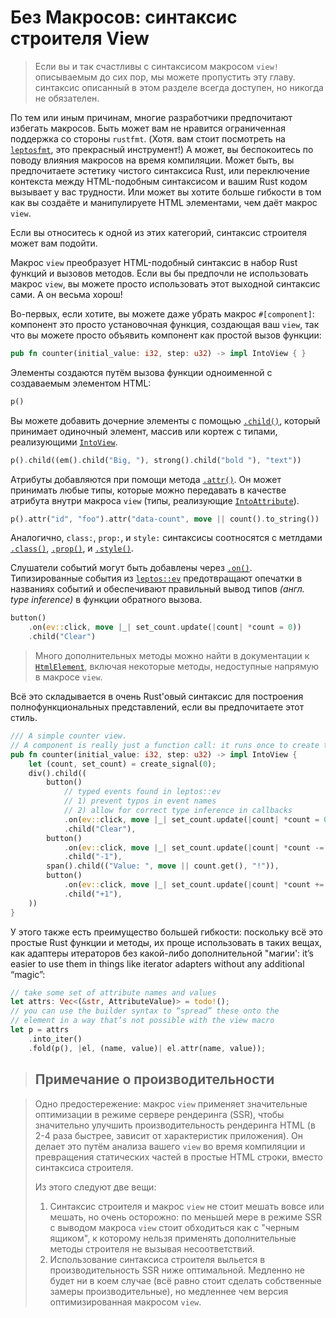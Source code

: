 # Без Макросов: синтаксис строителя View

> Если вы и так счастливы с синтаксисом макросом `view!` описываемым до сих пор, мы можете пропустить эту главу.
>  синтаксис описанный в этом разделе всегда доступен, но никогда не обязателен.

По тем или иным причинам, многие разработчики предпочитают избегать макросов. Быть может вам не нравится ограниченная
поддержка со стороны `rustfmt`. (Хотя. вам стоит посмотреть на [`leptosfmt`](https://github.com/bram209/leptosfmt), это прекрасный инструмент!)
А может, вы беспокоитесь по поводу влияния макросов на время компиляции. Может быть, вы предпочитаете эстетику 
чистого синтаксиса Rust, или переключение контекста между HTML-подобным синтаксисом и вашим Rust кодом вызывает у вас трудности.
Или может вы хотите больше гибкости в том как вы создаёте и манипулируете HTML элементами, чем даёт макрос `view`.

Если вы относитесь к одной из этих категорий, синтаксис строителя может вам подойти.

Макрос `view` преобразует HTML-подобный синтаксис в набор Rust функций и вызовов методов. Если вы бы предпочли
не использовать макрос `view`, вы можете просто использовать этот выходной синтаксис сами. А он весьма хорош!

Во-первых, если хотите, вы можете даже убрать макрос `#[component]`: компонент это просто установочная функция,
создающая ваш `view`, так что вы можете просто объявить компонент как простой вызов функции:

```rust
pub fn counter(initial_value: i32, step: u32) -> impl IntoView { }
```

Элементы создаются путём вызова функции одноименной с создаваемым элементом HTML:

```rust
p()
```

Вы можете добавить дочерние элементы с помощью [`.child()`](https://docs.rs/leptos/latest/leptos/struct.HtmlElement.html#method.child), который принимает одиночный элемент, массив 
или кортеж с типами, реализующими [`IntoView`](https://docs.rs/leptos/latest/leptos/trait.IntoView.html).

```rust
p().child((em().child("Big, "), strong().child("bold "), "text"))
```

Атрибуты добавляются при помощи метода [`.attr()`](https://docs.rs/leptos/latest/leptos/struct.HtmlElement.html#method.attr). Он может принимать любые типы, которые можно передавать в 
качестве атрибута внутри макроса `view` (типы, реализующие [`IntoAttribute`](https://docs.rs/leptos/latest/leptos/trait.IntoAttribute.html)).

```rust
p().attr("id", "foo").attr("data-count", move || count().to_string())
```

Аналогично, `class:`, `prop:`, и `style:` синтаксисы соотносятся с метлдами [`.class()`](https://docs.rs/leptos/latest/leptos/struct.HtmlElement.html#method.class), [`.prop()`](https://docs.rs/leptos/latest/leptos/struct.HtmlElement.html#method.prop), и [`.style()`](https://docs.rs/leptos/latest/leptos/struct.HtmlElement.html#method.style).

Слушатели событий могут быть добавлены через [`.on()`](https://docs.rs/leptos/latest/leptos/struct.HtmlElement.html#method.on). Типизированные события из [`leptos::ev`](https://docs.rs/leptos/latest/leptos/ev/index.html) предотвращают опечатки
в названиях событий и обеспечивают правильный вывод типов _(англ. type inference)_ в функции обратного вызова.

```rust
button()
    .on(ev::click, move |_| set_count.update(|count| *count = 0))
    .child("Clear")
```

> Много дополнительных методы можно найти в документации к [`HtmlElement`](https://docs.rs/leptos/latest/leptos/struct.HtmlElement.html#method.child),
> включая некоторые методы, недоступные напрямую в макросе `view`.

Всё это складывается в очень Rust'овый синтаксис для построения полнофункциональных представлений, если вы предпочитаете этот стиль.

```rust
/// A simple counter view.
// A component is really just a function call: it runs once to create the DOM and reactive system
pub fn counter(initial_value: i32, step: u32) -> impl IntoView {
    let (count, set_count) = create_signal(0);
    div().child((
        button()
            // typed events found in leptos::ev
            // 1) prevent typos in event names
            // 2) allow for correct type inference in callbacks
            .on(ev::click, move |_| set_count.update(|count| *count = 0))
            .child("Clear"),
        button()
            .on(ev::click, move |_| set_count.update(|count| *count -= 1))
            .child("-1"),
        span().child(("Value: ", move || count.get(), "!")),
        button()
            .on(ev::click, move |_| set_count.update(|count| *count += 1))
            .child("+1"),
    ))
}
```

У этого также есть преимущество большей гибкости: поскольку всё это простые Rust функции и методы, 
их проще использовать в таких вещах, как адаптеры итераторов без какой-либо дополнительной "магии':
 it’s easier to use them in things like iterator adapters without any additional “magic”:

```rust
// take some set of attribute names and values
let attrs: Vec<(&str, AttributeValue)> = todo!();
// you can use the builder syntax to “spread” these onto the
// element in a way that’s not possible with the view macro
let p = attrs
    .into_iter()
    .fold(p(), |el, (name, value)| el.attr(name, value));

```

> ## Примечание о производительности

>
> Одно предостережение: макрос `view` применяет значительные оптимизации в режиме сервере рендеринга (SSR), чтобы
> значительно улучшить производительность рендеринга HTML (в 2-4 раза быстрее, зависит от характеристик приложения).
> Он делает это путём анализа вашего `view` во время компиляции и превращения статических частей в простые HTML строки,
> вместо синтаксиса строителя.
>
> Из этого следуют две вещи:
>
> 1. Синтаксис строителя и макрос `view` не стоит мешать вовсе или мешать, но очень осторожно: по меньшей мере в режиме SSR
> c выводом макроса `view` стоит обходиться как с "черным ящиком", к которому нельзя применять дополнительные методы строителя 
> не вызывая несоответствий.
> 2. Использование синтаксиса строителя выльется в производительность SSR ниже оптимальной. 
> Медленно не будет ни в коем случае (всё равно стоит сделать собственные замеры производительные), но медленнее
> чем версия оптимизированная макросом `view`.
